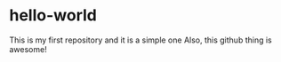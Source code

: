 # hello-world
This is my first repository and it is a simple one
Also, this github thing is awesome!
